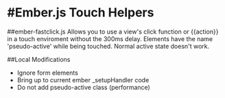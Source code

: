 #Ember.js Touch Helpers
=============

##ember-fastclick.js
Allows you to use a view's click function or {{action}} in a touch enviroment without the 300ms delay.
Elements have the name 'pseudo-active' while being touched. Normal active state doesn't work.

##Local Modifications
* Ignore form elements
* Bring up to current ember _setupHandler code
* Do not add pseudo-active class (performance)
